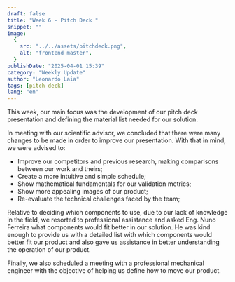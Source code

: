 ```yaml
---
draft: false
title: "Week 6 - Pitch Deck "
snippet: ""
image:
  {
    src: "../../assets/pitchdeck.png",
    alt: "frontend master",
  }
publishDate: "2025-04-01 15:39"
category: "Weekly Update"
author: "Leonardo Laia"
tags: [pitch deck]
lang: "en"
---
```


This week, our main focus was the development of our pitch deck presentation and defining the material list needed for our solution.

In meeting with our scientific advisor, we concluded that there were many changes to be made in order to improve our presentation. With that in mind, we were advised to:
- Improve our competitors and previous research, making comparisons between our work and theirs;
- Create a more intuitive and simple schedule;
- Show mathematical fundamentals for our validation metrics;
- Show more appealing images of our product;
- Re-evaluate the technical challenges faced by the team;

Relative to deciding which components to use, due to our lack of knowledge in the field, we resorted to professional assistance and asked Eng. Nuno Ferreira what components would fit better in our solution. He was kind enough to provide us with a detailed list with which components would better fit our product and also gave us assistance in better understanding the operation of our product.

Finally, we also scheduled a meeting with a professional mechanical engineer with the objective of helping us define how to move our product.
